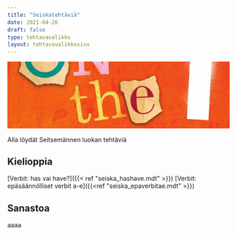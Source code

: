 ```yaml
---
title: "Seiskatehtäviä"
date: 2021-04-26
draft: false
type: tehtavavalikko
layout: tehtavavalikkosivu
---
```

![On the Go 1](/img/sivukuvat/otg1.jpg)

Alla löydät Seitsemännen luokan tehtäviä

## Kielioppia
[Verbit: has vai have?]({{< ref "seiska_hashave.mdt" >}})
[Verbit: epäsäännölliset verbit a-e]({{<ref "seiska_epaverbitae.mdt" >}})

## Sanastoa
aaaa
